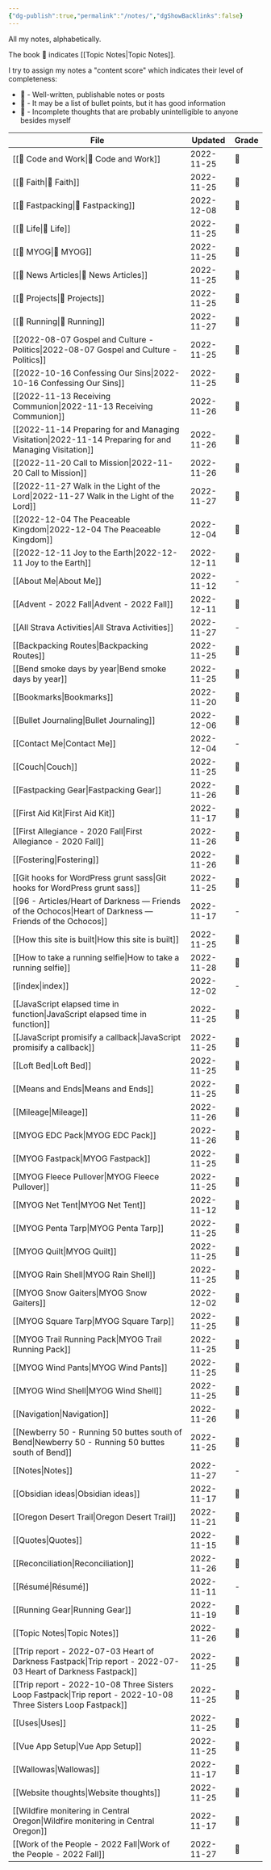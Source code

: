```yaml
---
{"dg-publish":true,"permalink":"/notes/","dgShowBacklinks":false}
---
```



All my notes, alphabetically.

The book 📘 indicates [[Topic Notes\|Topic Notes]].

I try to assign my notes a "content score" which indicates their level of completeness:

-   🥇 - Well-written, publishable notes or posts
-   🥈 - It may be a list of bullet points, but it has good information
-   🥉 - Incomplete thoughts that are probably unintelligible to anyone besides myself

| File                                                                                                              | Updated    | Grade |
| ----------------------------------------------------------------------------------------------------------------- | ---------- | ----- |
| [[📘 Code and Work\|📘 Code and Work]]                                                                         | 2022-11-25 | 🥉    |
| [[📘 Faith\|📘 Faith]]                                                                                         | 2022-11-25 | 🥈    |
| [[📘 Fastpacking\|📘 Fastpacking]]                                                                             | 2022-12-08 | 🥇    |
| [[📘 Life\|📘 Life]]                                                                                           | 2022-11-25 | 🥉    |
| [[📘 MYOG\|📘 MYOG]]                                                                                           | 2022-11-25 | 🥉    |
| [[📘 News Articles\|📘 News Articles]]                                                                         | 2022-11-25 | 🥈    |
| [[📘 Projects\|📘 Projects]]                                                                                   | 2022-11-25 | 🥉    |
| [[📘 Running\|📘 Running]]                                                                                     | 2022-11-27 | 🥈    |
| [[2022-08-07 Gospel and Culture - Politics\|2022-08-07 Gospel and Culture - Politics]]                         | 2022-11-25 | 🥈    |
| [[2022-10-16 Confessing Our Sins\|2022-10-16 Confessing Our Sins]]                                             | 2022-11-25 | 🥉    |
| [[2022-11-13 Receiving Communion\|2022-11-13 Receiving Communion]]                                             | 2022-11-26 | 🥈    |
| [[2022-11-14 Preparing for and Managing Visitation\|2022-11-14 Preparing for and Managing Visitation]]         | 2022-11-26 | 🥈    |
| [[2022-11-20 Call to Mission\|2022-11-20 Call to Mission]]                                                     | 2022-11-26 | 🥈    |
| [[2022-11-27 Walk in the Light of the Lord\|2022-11-27 Walk in the Light of the Lord]]                         | 2022-11-27 | 🥉    |
| [[2022-12-04 The Peaceable Kingdom\|2022-12-04 The Peaceable Kingdom]]                                         | 2022-12-04 | 🥉    |
| [[2022-12-11 Joy to the Earth\|2022-12-11 Joy to the Earth]]                                                   | 2022-12-11 | 🥉    |
| [[About Me\|About Me]]                                                                                         | 2022-11-12 | \-    |
| [[Advent - 2022 Fall\|Advent - 2022 Fall]]                                                                     | 2022-12-11 | 🥉    |
| [[All Strava Activities\|All Strava Activities]]                                                               | 2022-11-27 | \-    |
| [[Backpacking Routes\|Backpacking Routes]]                                                                     | 2022-11-25 | 🥈    |
| [[Bend smoke days by year\|Bend smoke days by year]]                                                           | 2022-11-25 | 🥈    |
| [[Bookmarks\|Bookmarks]]                                                                                       | 2022-11-20 | 🥉    |
| [[Bullet Journaling\|Bullet Journaling]]                                                                       | 2022-12-06 | 🥈    |
| [[Contact Me\|Contact Me]]                                                                                     | 2022-12-04 | \-    |
| [[Couch\|Couch]]                                                                                               | 2022-11-25 | 🥉    |
| [[Fastpacking Gear\|Fastpacking Gear]]                                                                         | 2022-11-26 | 🥈    |
| [[First Aid Kit\|First Aid Kit]]                                                                               | 2022-11-17 | 🥈    |
| [[First Allegiance - 2020 Fall\|First Allegiance - 2020 Fall]]                                                 | 2022-11-26 | 🥈    |
| [[Fostering\|Fostering]]                                                                                       | 2022-11-26 | 🥉    |
| [[Git hooks for WordPress grunt sass\|Git hooks for WordPress grunt sass]]                                     | 2022-11-25 | 🥈    |
| [[96 - Articles/Heart of Darkness — Friends of the Ochocos\|Heart of Darkness — Friends of the Ochocos]]       | 2022-11-17 | \-    |
| [[How this site is built\|How this site is built]]                                                             | 2022-11-25 | 🥇    |
| [[How to take a running selfie\|How to take a running selfie]]                                                 | 2022-11-28 | 🥉    |
| [[index\|index]]                                                                                               | 2022-12-02 | \-    |
| [[JavaScript elapsed time in function\|JavaScript elapsed time in function]]                                   | 2022-11-25 | 🥈    |
| [[JavaScript promisify a callback\|JavaScript promisify a callback]]                                           | 2022-11-25 | 🥈    |
| [[Loft Bed\|Loft Bed]]                                                                                         | 2022-11-25 | 🥉    |
| [[Means and Ends\|Means and Ends]]                                                                             | 2022-11-25 | 🥈    |
| [[Mileage\|Mileage]]                                                                                           | 2022-11-26 | 🥉    |
| [[MYOG EDC Pack\|MYOG EDC Pack]]                                                                               | 2022-11-26 | 🥈    |
| [[MYOG Fastpack\|MYOG Fastpack]]                                                                               | 2022-11-25 | 🥈    |
| [[MYOG Fleece Pullover\|MYOG Fleece Pullover]]                                                                 | 2022-11-25 | 🥉    |
| [[MYOG Net Tent\|MYOG Net Tent]]                                                                               | 2022-11-12 | 🥉    |
| [[MYOG Penta Tarp\|MYOG Penta Tarp]]                                                                           | 2022-11-25 | 🥈    |
| [[MYOG Quilt\|MYOG Quilt]]                                                                                     | 2022-11-25 | 🥈    |
| [[MYOG Rain Shell\|MYOG Rain Shell]]                                                                           | 2022-11-25 | 🥉    |
| [[MYOG Snow Gaiters\|MYOG Snow Gaiters]]                                                                       | 2022-12-02 | 🥉    |
| [[MYOG Square Tarp\|MYOG Square Tarp]]                                                                         | 2022-11-25 | 🥉    |
| [[MYOG Trail Running Pack\|MYOG Trail Running Pack]]                                                           | 2022-11-25 | 🥉    |
| [[MYOG Wind Pants\|MYOG Wind Pants]]                                                                           | 2022-11-25 | 🥇    |
| [[MYOG Wind Shell\|MYOG Wind Shell]]                                                                           | 2022-11-25 | 🥉    |
| [[Navigation\|Navigation]]                                                                                     | 2022-11-26 | 🥈    |
| [[Newberry 50 - Running 50 buttes south of Bend\|Newberry 50 - Running 50 buttes south of Bend]]               | 2022-11-25 | 🥇    |
| [[Notes\|Notes]]                                                                                               | 2022-11-27 | \-    |
| [[Obsidian ideas\|Obsidian ideas]]                                                                             | 2022-11-17 | 🥉    |
| [[Oregon Desert Trail\|Oregon Desert Trail]]                                                                   | 2022-11-21 | 🥉    |
| [[Quotes\|Quotes]]                                                                                             | 2022-11-15 | 🥉    |
| [[Reconciliation\|Reconciliation]]                                                                             | 2022-11-26 | 🥈    |
| [[Résumé\|Résumé]]                                                                                             | 2022-11-11 | \-    |
| [[Running Gear\|Running Gear]]                                                                                 | 2022-11-19 | 🥇    |
| [[Topic Notes\|Topic Notes]]                                                                                   | 2022-11-26 | 🥈    |
| [[Trip report - 2022-07-03 Heart of Darkness Fastpack\|Trip report - 2022-07-03 Heart of Darkness Fastpack]]   | 2022-11-25 | 🥇    |
| [[Trip report - 2022-10-08 Three Sisters Loop Fastpack\|Trip report - 2022-10-08 Three Sisters Loop Fastpack]] | 2022-11-25 | 🥇    |
| [[Uses\|Uses]]                                                                                                 | 2022-11-25 | 🥇    |
| [[Vue App Setup\|Vue App Setup]]                                                                               | 2022-11-25 | 🥈    |
| [[Wallowas\|Wallowas]]                                                                                         | 2022-11-17 | 🥉    |
| [[Website thoughts\|Website thoughts]]                                                                         | 2022-11-25 | 🥈    |
| [[Wildfire monitering in Central Oregon\|Wildfire monitering in Central Oregon]]                               | 2022-11-17 | 🥇    |
| [[Work of the People - 2022 Fall\|Work of the People - 2022 Fall]]                                             | 2022-11-27 | 🥉    |
